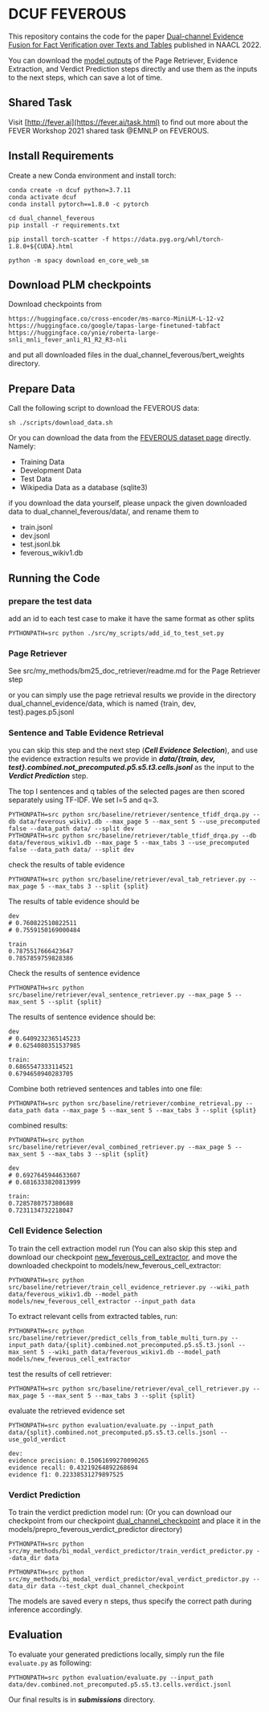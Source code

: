 # DCUF FEVEROUS

This repository contains the code for the paper [Dual-channel Evidence Fusion for Fact Verification over Texts and Tables](https://aclanthology.org/2022.naacl-main.384.pdf) published in NAACL 2022.

You can download the [model outputs](https://drive.google.com/drive/folders/17nerxW9hP5sIFGDjtZUNiDdtsYMZIc4a) of the Page Retriever, Evidence Extraction, and Verdict Prediction steps directly and use them as the inputs to the next steps, which can save a lot of time.

## Shared Task
Visit [http://fever.ai](https://fever.ai/task.html) to find out more about the FEVER Workshop 2021 shared task @EMNLP on FEVEROUS.


## Install Requirements

Create a new Conda environment and install torch: 
```
conda create -n dcuf python=3.7.11
conda activate dcuf
conda install pytorch==1.8.0 -c pytorch

cd dual_channel_feverous
pip install -r requirements.txt

pip install torch-scatter -f https://data.pyg.org/whl/torch-1.8.0+${CUDA}.html

python -m spacy download en_core_web_sm
```

## Download PLM checkpoints
Download checkpoints from 
```
https://huggingface.co/cross-encoder/ms-marco-MiniLM-L-12-v2
https://huggingface.co/google/tapas-large-finetuned-tabfact
https://huggingface.co/ynie/roberta-large-snli_mnli_fever_anli_R1_R2_R3-nli
```

and put all downloaded files in the dual_channel_feverous/bert_weights directory.

## Prepare Data
Call the following script to download the FEVEROUS data:
```
sh ./scripts/download_data.sh 
```
Or you can download the data from the [FEVEROUS dataset page](https://fever.ai/dataset/feverous.html) directly. Namely:

* Training Data
* Development Data
* Test Data
* Wikipedia Data as a database (sqlite3)

if you download the data yourself, please unpack the given downloaded data to dual_channel_feverous/data/, and rename them to
* train.jsonl
* dev.jsonl
* test.jsonl.bk
* feverous_wikiv1.db

## Running the Code

### prepare the test data
add an id to each test case to make it have the same format as other splits
```
PYTHONPATH=src python ./src/my_scripts/add_id_to_test_set.py
```

### Page Retriever
See src/my_methods/bm25_doc_retriever/readme.md for the Page Retriever step

or you can simply use the page retrieval results we provide in the directory dual_channel_evidence/data, which is named {train, dev, test}.pages.p5.jsonl

### Sentence and Table Evidence Retrieval
you can skip this step and the next step (***Cell Evidence Selection***), and use the evidence extraction results we provide in ***data/{train, dev, test}.combined.not_precomputed.p5.s5.t3.cells.jsonl*** as the input to the ***Verdict Prediction*** step.

The top l sentences and q tables of the selected pages are then scored separately using TF-IDF. We set l=5 and q=3.
```
PYTHONPATH=src python src/baseline/retriever/sentence_tfidf_drqa.py --db data/feverous_wikiv1.db --max_page 5 --max_sent 5 --use_precomputed false --data_path data/ --split dev 
PYTHONPATH=src python src/baseline/retriever/table_tfidf_drqa.py --db data/feverous_wikiv1.db --max_page 5 --max_tabs 3 --use_precomputed false --data_path data/ --split dev
 ```

check the results of table evidence
```
PYTHONPATH=src python src/baseline/retriever/eval_tab_retriever.py --max_page 5 --max_tabs 3 --split {split}
```

The results of table evidence should be
```
dev
# 0.760822510822511
# 0.7559150169000484

train
0.7875517666423647
0.7857859759828386
```

Check the results of sentence evidence
```
PYTHONPATH=src python src/baseline/retriever/eval_sentence_retriever.py --max_page 5 --max_sent 5 --split {split}
```

The results of sentence evidence should be:
```
dev
# 0.6409232365145233
# 0.6254080351537985

train:
0.6865547333114521
0.6794650940283705
```

Combine both retrieved sentences and tables into one file:
 ```
 PYTHONPATH=src python src/baseline/retriever/combine_retrieval.py --data_path data --max_page 5 --max_sent 5 --max_tabs 3 --split {split}
 ```

combined results:
```
PYTHONPATH=src python src/baseline/retriever/eval_combined_retriever.py --max_page 5 --max_sent 5 --max_tabs 3 --split {split}

dev
# 0.6927645944633607
# 0.6816333820813999

train:
0.7285780757380688
0.7231134732218047
```

### Cell Evidence Selection

To train the cell extraction model run (You can also skip this step and download our checkpoint [new_feverous_cell_extractor](https://drive.google.com/file/d/1jlbewWC45_Zf3cQE12Isy95viQKGkYZx/view?usp=sharing), and move the downloaded checkpoint to models/new_feverous_cell_extractor:
```
PYTHONPATH=src python src/baseline/retriever/train_cell_evidence_retriever.py --wiki_path data/feverous_wikiv1.db --model_path models/new_feverous_cell_extractor --input_path data
 ```

To extract relevant cells from extracted tables, run:
 ```
 PYTHONPATH=src python src/baseline/retriever/predict_cells_from_table_multi_turn.py --input_path data/{split}.combined.not_precomputed.p5.s5.t3.jsonl --max_sent 5 --wiki_path data/feverous_wikiv1.db --model_path models/new_feverous_cell_extractor
  ```

test the results of cell retriever:
```
PYTHONPATH=src python src/baseline/retriever/eval_cell_retriever.py --max_page 5 --max_sent 5 --max_tabs 3 --split {split}
```

evaluate the retrieved evidence set
```
PYTHONPATH=src python evaluation/evaluate.py --input_path data/{split}.combined.not_precomputed.p5.s5.t3.cells.jsonl --use_gold_verdict

dev:
evidence precision: 0.15061699270090265
evidence recall: 0.43219264892268694
evidence f1: 0.22338531279897525
```

### Verdict Prediction
To train the verdict prediction model run:
(Or you can download our checkpoint from our checkpoint [dual_channel_checkpoint](https://drive.google.com/drive/folders/17nerxW9hP5sIFGDjtZUNiDdtsYMZIc4a) and place it in the models/prepro_feverous_verdict_predictor directory)
```
PYTHONPATH=src python src/my_methods/bi_modal_verdict_predictor/train_verdict_predictor.py --data_dir data
```

```
PYTHONPATH=src python src/my_methods/bi_modal_verdict_predictor/eval_verdict_predictor.py --data_dir data --test_ckpt dual_channel_checkpoint
```
 

The models are saved every n steps, thus specify the correct path during inference accordingly. 

## Evaluation
To evaluate your generated predictions locally, simply run the file `evaluate.py` as following:
```
PYTHONPATH=src python evaluation/evaluate.py --input_path data/dev.combined.not_precomputed.p5.s5.t3.cells.verdict.jsonl
```

Our final results is in ***submissions*** directory.
